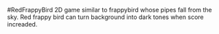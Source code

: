 #RedFrappyBird
2D game similar to frappybird whose pipes fall from the sky. Red frappy bird can turn background into dark tones when score increaded.
